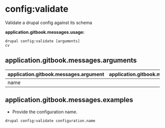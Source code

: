 # config:validate
Validate a drupal config against its schema

**application.gitbook.messages.usage:**
```
drupal config:validate [arguments]
cv
```

## application.gitbook.messages.arguments
application.gitbook.messages.argument | application.gitbook.messages.details
---------|-------------
name | 

## application.gitbook.messages.examples
* Provide the configuration name.
```
drupal config:validate configuration.name
```
